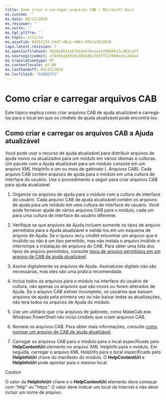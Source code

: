 ```yaml
---
title: Como criar e carregar arquivos CAB | Microsoft Docs
ms.custom: ''
ms.date: 09/13/2016
ms.reviewer: ''
ms.suite: ''
ms.tgt_pltfrm: ''
ms.topic: article
ms.assetid: 8d35f233-5447-48a2-a961-9fbca763262b
caps.latest.revision: 7
ms.openlocfilehash: 9928a0b31a57d42eb39cea1af0509613c483caf7
ms.sourcegitcommit: e7445ba8203da304286c591ff513900ad1c244a4
ms.translationtype: MT
ms.contentlocale: pt-BR
ms.lasthandoff: 04/23/2019
ms.locfileid: "62082372"
---
```

# <a name="how-to-create-and-upload-cab-files"></a>Como criar e carregar arquivos CAB

Este tópico explica como criar arquivos CAB de ajuda atualizável e carregá-los para o local em que os cmdlets de ajuda atualizável pode encontrá-los.

## <a name="how-to-create-and-upload-updatable-help-cab-files"></a>Como criar e carregar os arquivos CAB a Ajuda atualizável

Você pode usar o recurso de ajuda atualizável para distribuir arquivos de ajuda novos ou atualizados para um módulo em vários idiomas e culturas. Um pacote com a Ajuda atualizável para um módulo consiste em um arquivo XML HelpInfo e um ou mais de gabinete (. Arquivos CAB). Cada arquivo CAB contém arquivos de ajuda para o módulo em uma cultura de interface do usuário. Use o procedimento a seguir para criar arquivos CAB para ajuda atualizável.

1. Organize os arquivos de ajuda para o módulo com a cultura de interface do usuário. Cada arquivo CAB de ajuda atualizável contém os arquivos de ajuda para um módulo em uma cultura de interface do usuário. Você pode fornecer ajuda de vários arquivos CAB para o módulo, cada um para uma cultura de interface do usuário diferente.

2. Verifique se que arquivos de Ajuda incluem somente os tipos de arquivo permitidos para a Ajuda atualizável e validá-los em um esquema de arquivo de Ajuda. Se o `Update-Help` cmdlet encontrar um arquivo que é inválido ou não é um tipo permitido, mas não instala o arquivo inválido e interrompe a instalação de arquivos do CAB. Para obter uma lista dos tipos de arquivo permitidos, consulte [tipos de arquivo permitidos em um arquivo de CAB de ajuda atualizável](./file-types-permitted-in-an-updatable-help-cab-file.md).

3. Assine digitalmente os arquivos de Ajuda. Assinaturas digitais não são necessárias, mas eles são uma prática recomendada.

4. Inclua todos os arquivos para o módulo na interface do usuário de cultura, não apenas os arquivos que são novos ou foram alterados de Ajuda. Se o arquivo CAB estiver incompleto, os usuários que baixam arquivos de ajuda pela primeira vez ou não baixar todas as atualizações, não terá todos os arquivos de Ajuda do módulo.

5. Use um utilitário que cria arquivos de gabinete, como MakeCab.exe. Windows PowerShell não inclui cmdlets que criam arquivos CAB.

6. Nomeie os arquivos CAB. Para obter mais informações, consulte [como nomear um arquivo de CAB de ajuda atualizável](./how-to-name-an-updatable-help-cab-file.md).

7. Carregar os arquivos CAB para o módulo para o local especificado pelo **HelpContentUri** elemento no arquivo XML HelpInfo para o módulo. Em seguida, carregar o arquivo XML HelpInfo para o local especificado pelo **HelpInfoUri** chave do manifesto do módulo. O **HelpContentUri** e **HelpInfoUri** pode apontar para o mesmo local.

> [!CAUTION]
> O valor da **HelpInfoUri** chave e o **HelpContentUri** elemento deve começar com "http" ou "https". O valor deve indicar um local da Internet e não deve incluir um nome de arquivo.